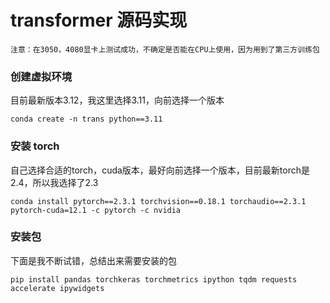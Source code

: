# transformer 源码实现

```
注意：在3050，4080显卡上测试成功，不确定是否能在CPU上使用，因为用到了第三方训练包
```

### 创建虚拟环境
目前最新版本3.12，我这里选择3.11，向前选择一个版本
```
conda create -n trans python==3.11
```

### 安装 torch
自己选择合适的torch，cuda版本，最好向前选择一个版本，目前最新torch是2.4，所以我选择了2.3
```
conda install pytorch==2.3.1 torchvision==0.18.1 torchaudio==2.3.1 pytorch-cuda=12.1 -c pytorch -c nvidia
```

### 安装包
下面是我不断试错，总结出来需要安装的包
```
pip install pandas torchkeras torchmetrics ipython tqdm requests accelerate ipywidgets
```